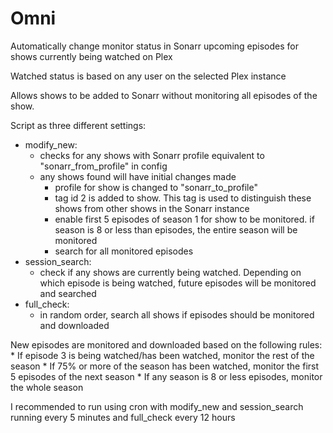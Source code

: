 # Omni
 
Automatically change monitor status in Sonarr upcoming episodes for shows currently being watched on Plex

Watched status is based on any user on the selected Plex instance

Allows shows to be added to Sonarr without monitoring all episodes of the show. 

Script as three different settings:
 * modify_new:
	* checks for any shows with Sonarr profile equivalent to "sonarr_from_profile" in config
	* any shows found will have initial changes made
		* profile for show is changed to "sonarr_to_profile"
		* tag id 2 is added to show. This tag is used to distinguish these shows from other shows in the Sonarr instance
		* enable first 5 episodes of season 1 for show to be monitored. if season is 8 or less than episodes, the entire season will be monitored
		* search for all monitored episodes
 * session_search:
	* check if any shows are currently being watched. Depending on which episode is being watched, future episodes will be monitored and searched
 * full_check: 
	* in random order, search all shows if episodes should be monitored and downloaded
	
New episodes are monitored and downloaded based on the following rules:
	* If episode 3 is being watched/has been watched, monitor the rest of the season
	* If 75% or more of the season has been watched, monitor the first 5 episodes of the next season
	* If any season is 8 or less episodes, monitor the whole season


I recommended to run using cron with modify_new and session_search running every 5 minutes and full_check every 12 hours
